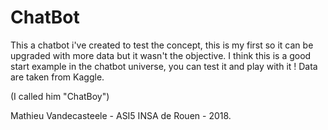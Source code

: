 # ChatBot
This a chatbot i've created to test the concept, this is my first so it can be upgraded with more data but it wasn't the objective.
 I think this is a good start example in the chatbot universe, you can test it and play with it !
 Data are taken from Kaggle.
 
 
 (I called him "ChatBoy")
 
 Mathieu Vandecasteele - ASI5 INSA de Rouen - 2018.
